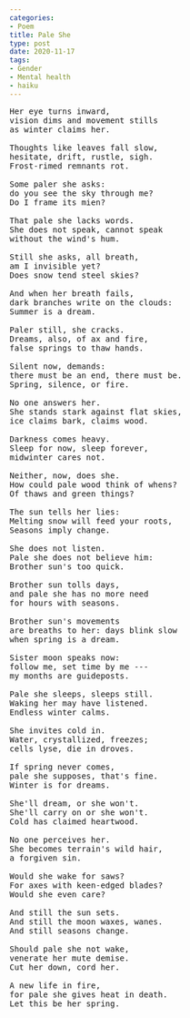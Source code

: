 ```yaml
---
categories:
- Poem
title: Pale She
type: post
date: 2020-11-17
tags:
- Gender
- Mental health
- haiku
---
```


<pre class="verse">
Her eye turns inward,
vision dims and movement stills
as winter claims her.

Thoughts like leaves fall slow,
hesitate, drift, rustle, sigh.
Frost-rimed remnants rot.

Some paler she asks:
do you see the sky through me?
Do I frame its mien?

That pale she lacks words.
She does not speak, cannot speak
without the wind's hum.

Still she asks, all breath,
am I invisible yet?
Does snow tend steel skies?

And when her breath fails,
dark branches write on the clouds:
Summer is a dream.

Paler still, she cracks.
Dreams, also, of ax and fire,
false springs to thaw hands.

Silent now, demands:
there must be an end, there must be.
Spring, silence, or fire.

No one answers her.
She stands stark against flat skies,
ice claims bark, claims wood.

Darkness comes heavy.
Sleep for now, sleep forever,
midwinter cares not.

Neither, now, does she.
How could pale wood think of whens?
Of thaws and green things?

The sun tells her lies:
Melting snow will feed your roots,
Seasons imply change.

She does not listen.
Pale she does not believe him:
Brother sun's too quick.

Brother sun tolls days,
and pale she has no more need
for hours with seasons.

Brother sun's movements
are breaths to her: days blink slow
when spring is a dream.

Sister moon speaks now:
follow me, set time by me ---
my months are guideposts.

Pale she sleeps, sleeps still.
Waking her may have listened.
Endless winter calms.

She invites cold in.
Water, crystallized, freezes;
cells lyse, die in droves.

If spring never comes,
pale she supposes, that's fine.
Winter is for dreams.

She'll dream, or she won't.
She'll carry on or she won't.
Cold has claimed heartwood.

No one perceives her.
She becomes terrain's wild hair,
a forgiven sin.

Would she wake for saws?
For axes with keen-edged blades?
Would she even care?

And still the sun sets.
And still the moon waxes, wanes.
And still seasons change.

Should pale she not wake,
venerate her mute demise.
Cut her down, cord her.

A new life in fire,
for pale she gives heat in death.
Let this be her spring.
</pre>
